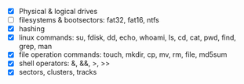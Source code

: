 -[x] Physical & logical drives
-[ ] filesystems & bootsectors: fat32, fat16, ntfs
-[x] hashing
-[x] linux commands: su, fdisk, dd, echo, whoami, ls, cd, cat, pwd, find, grep, man
-[x] file operation commands: touch, mkdir, cp, mv, rm, file, md5sum
-[x] shell operators: &, &&, >, >>
-[x] sectors, clusters, tracks
